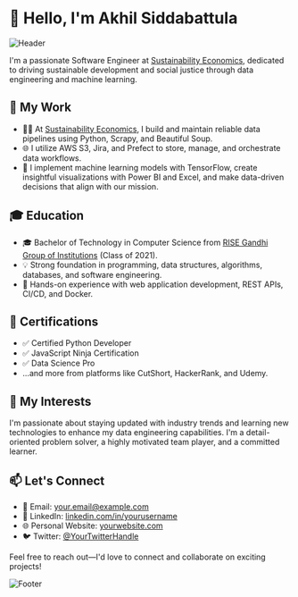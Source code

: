 <!-- Replace the placeholders with your own information -->

# 👋 Hello, I'm Akhil Siddabattula

![Header](https://github.com/yourusername/yourusername/blob/main/assets/header.png)

I'm a passionate Software Engineer at [Sustainability Economics](https://www.sustainabilityeconomics.com/), dedicated to driving sustainable development and social justice through data engineering and machine learning.

## 💼 My Work

- 👨‍💻 At [Sustainability Economics](https://www.sustainabilityeconomics.com/), I build and maintain reliable data pipelines using Python, Scrapy, and Beautiful Soup.
- 🌐 I utilize AWS S3, Jira, and Prefect to store, manage, and orchestrate data workflows.
- 🤖 I implement machine learning models with TensorFlow, create insightful visualizations with Power BI and Excel, and make data-driven decisions that align with our mission.

## 🎓 Education

- 🎓 Bachelor of Technology in Computer Science from [RISE Gandhi Group of Institutions](http://www.risegi.org/) (Class of 2021).
- 💡 Strong foundation in programming, data structures, algorithms, databases, and software engineering.
- 🚀 Hands-on experience with web application development, REST APIs, CI/CD, and Docker.

## 🌟 Certifications

- ✅ Certified Python Developer
- ✅ JavaScript Ninja Certification
- ✅ Data Science Pro
- ...and more from platforms like CutShort, HackerRank, and Udemy.

## 🚀 My Interests

I'm passionate about staying updated with industry trends and learning new technologies to enhance my data engineering capabilities. I'm a detail-oriented problem solver, a highly motivated team player, and a committed learner.

## 📫 Let's Connect

- 📧 Email: your.email@example.com
- 💼 LinkedIn: [linkedin.com/in/yourusername](https://www.linkedin.com/in/yourusername/)
- 🌐 Personal Website: [yourwebsite.com](https://www.yourwebsite.com/)
- 🐦 Twitter: [@YourTwitterHandle](https://twitter.com/YourTwitterHandle)

Feel free to reach out—I'd love to connect and collaborate on exciting projects!

![Footer](https://github.com/yourusername/yourusername/blob/main/assets/footer.png)

